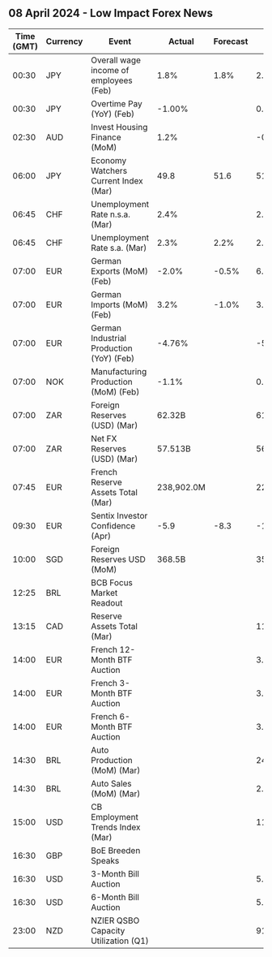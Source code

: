 ## 08 April 2024 - Low Impact Forex News

| Time (GMT) | Currency | Event | Actual | Forecast | Previous |
|------|----------|-------|--------|----------|----------|
| 00:30 | JPY | Overall wage income of employees (Feb) | 1.8% | 1.8% | 2.0% |
| 00:30 | JPY | Overtime Pay (YoY) (Feb) | -1.00% |  | 0.40% |
| 02:30 | AUD | Invest Housing Finance (MoM) | 1.2% |  | -0.8% |
| 06:00 | JPY | Economy Watchers Current Index (Mar) | 49.8 | 51.6 | 51.3 |
| 06:45 | CHF | Unemployment Rate n.s.a. (Mar) | 2.4% |  | 2.4% |
| 06:45 | CHF | Unemployment Rate s.a. (Mar) | 2.3% | 2.2% | 2.2% |
| 07:00 | EUR | German Exports (MoM) (Feb) | -2.0% | -0.5% | 6.3% |
| 07:00 | EUR | German Imports (MoM) (Feb) | 3.2% | -1.0% | 3.3% |
| 07:00 | EUR | German Industrial Production (YoY) (Feb) | -4.76% |  | -5.05% |
| 07:00 | NOK | Manufacturing Production (MoM) (Feb) | -1.1% |  | 0.0% |
| 07:00 | ZAR | Foreign Reserves (USD) (Mar) | 62.32B |  | 61.65B |
| 07:00 | ZAR | Net FX Reserves (USD) (Mar) | 57.513B |  | 56.652B |
| 07:45 | EUR | French Reserve Assets Total (Mar) | 238,902.0M |  | 225,601.0M |
| 09:30 | EUR | Sentix Investor Confidence (Apr) | -5.9 | -8.3 | -10.5 |
| 10:00 | SGD | Foreign Reserves USD (MoM) | 368.5B |  | 357.3B |
| 12:25 | BRL | BCB Focus Market Readout |  |  |  |
| 13:15 | CAD | Reserve Assets Total (Mar) |  |  | 116.3B |
| 14:00 | EUR | French 12-Month BTF Auction |  |  | 3.413% |
| 14:00 | EUR | French 3-Month BTF Auction |  |  | 3.815% |
| 14:00 | EUR | French 6-Month BTF Auction |  |  | 3.722% |
| 14:30 | BRL | Auto Production (MoM) (Mar) |  |  | 24.3% |
| 14:30 | BRL | Auto Sales (MoM) (Mar) |  |  | 2.2% |
| 15:00 | USD | CB Employment Trends Index (Mar) |  |  | 112.29 |
| 16:30 | GBP | BoE Breeden Speaks |  |  |  |
| 16:30 | USD | 3-Month Bill Auction |  |  | 5.230% |
| 16:30 | USD | 6-Month Bill Auction |  |  | 5.125% |
| 23:00 | NZD | NZIER QSBO Capacity Utilization (Q1) |  |  | 91.4% |
